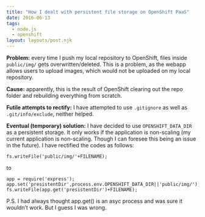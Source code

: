 ```yaml
---
title: "How I dealt with persistent file storage on OpenShift PaaS"
date: 2016-06-13
tags:
  - node.js
  - openshift
layout: layouts/post.njk
---
```

**Problem:** every time I push my local repository to OpenShift, files inside `public/img/` gets overwritten/deleted. This is a problem, as the webapp allows users to upload images, which would not be uploaded on my local repository.

**Cause:** apparently, this is the result of OpenShift clearing out the repo folder and rebuilding everything from scratch.

**Futile attempts to rectify:** I have attempted to use `.gitignore` as well as `.git/info/exclude`, neither helped.

**Eventual (temporary) solution:** I have decided to use `OPENSHIFT_DATA_DIR` as a persistent storage. It only works if the application is non-scaling (my current application is non-scaling. Though I can foresee this being an issue in the future). I have rectified the codes as follows:

    fs.writeFile('public/img/'+FILENAME);
    

to

    app = require('express');
    app.set('presistentDir',process.env.OPENSHIFT_DATA_DIR||'public/img/');
    fs.writeFile(app.get('presistentDir')+FILENAME);
    

P.S. I had always thought app.get() is an asyc process and was sure it wouldn’t work. But I guess I was wrong.
